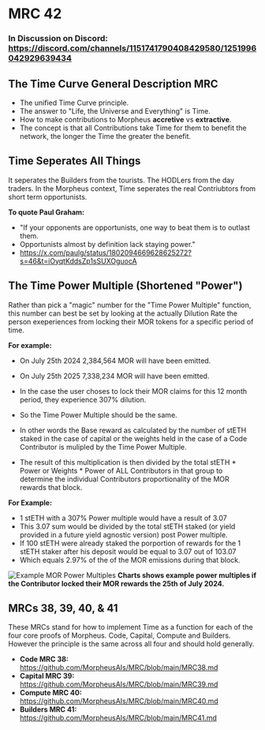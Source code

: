 # MRC 42

### In Discussion on Discord: https://discord.com/channels/1151741790408429580/1251996042929639434

## The Time Curve General Description MRC
- The unified Time Curve principle. 
- The answer to "Life, the Universe and Everything" is Time.
- How to make contributions to Morpheus **accretive** vs **extractive**.
- The concept is that all Contributions take Time for them to benefit the network, the longer the Time the greater the benefit. 

## Time Seperates All Things
It seperates the Builders from the tourists. The HODLers from the day traders. 
In the Morpheus context, Time seperates the real Contriubtors from short term opportunists.

**To quote Paul Graham:** 
- "If your opponents are opportunists, one way to beat them is to outlast them. 
- Opportunists almost by definition lack staying power."
- https://x.com/paulg/status/1802094669628625272?s=46&t=iOyqtKddsZp1sSUXOguocA

## The Time Power Multiple (Shortened "Power")
Rather than pick a "magic" number for the "Time Power Multiple" function, this number can best be set by looking at the actually Dilution Rate the person exeperiences from locking their MOR tokens for a specific period of time.

**For example:**
- On July 25th 2024 2,384,564 MOR will have been emitted.
- On July 25th 2025 7,338,234 MOR will have been emitted.
- In the case the user choses to lock their MOR claims for this 12 month period, they experience 307% dilution.  
- So the Time Power Multiple should be the same. 

- In other words the Base reward as calculated by the number of stETH staked in the case of capital or the weights held in the case of a Code Contributor is mulipled by the Time Power Multiple. 
- The result of this multiplication is then divided by the total stETH * Power or Weights * Power of ALL Contributors in that group to determine the individual Contributors proportionality of the MOR rewards that block.

**For Example:**
- 1 stETH with a 307% Power multiple would have a result of 3.07
- This 3.07 sum would be divided by the total stETH staked (or yield provided in a future yield agnostic version) post Power multiple.
- If 100 stETH were already staked the porportion of rewards for the 1 stETH staker after his deposit would be equal to 3.07 out of 103.07 
- Which equals 2.97% of the of the MOR emissions during that block.

![Example MOR Power Multiples](https://github.com/MorpheusAIs/MRC/assets/1563345/94e26b82-d4c7-4b09-b4ce-589caae23481)
**Charts shows example power multiples if the Contributor locked their MOR rewards the 25th of July 2024.**

## MRCs 38, 39, 40, & 41 
These MRCs stand for how to implement Time as a function for each of the four core proofs of Morpheus. 
Code, Capital, Compute and Builders. However the principle is the same across all four and should hold generally.

- **Code MRC 38:** https://github.com/MorpheusAIs/MRC/blob/main/MRC38.md
- **Capital MRC 39:** https://github.com/MorpheusAIs/MRC/blob/main/MRC39.md
- **Compute MRC 40:** https://github.com/MorpheusAIs/MRC/blob/main/MRC40.md
- **Builders MRC 41:** https://github.com/MorpheusAIs/MRC/blob/main/MRC41.md
